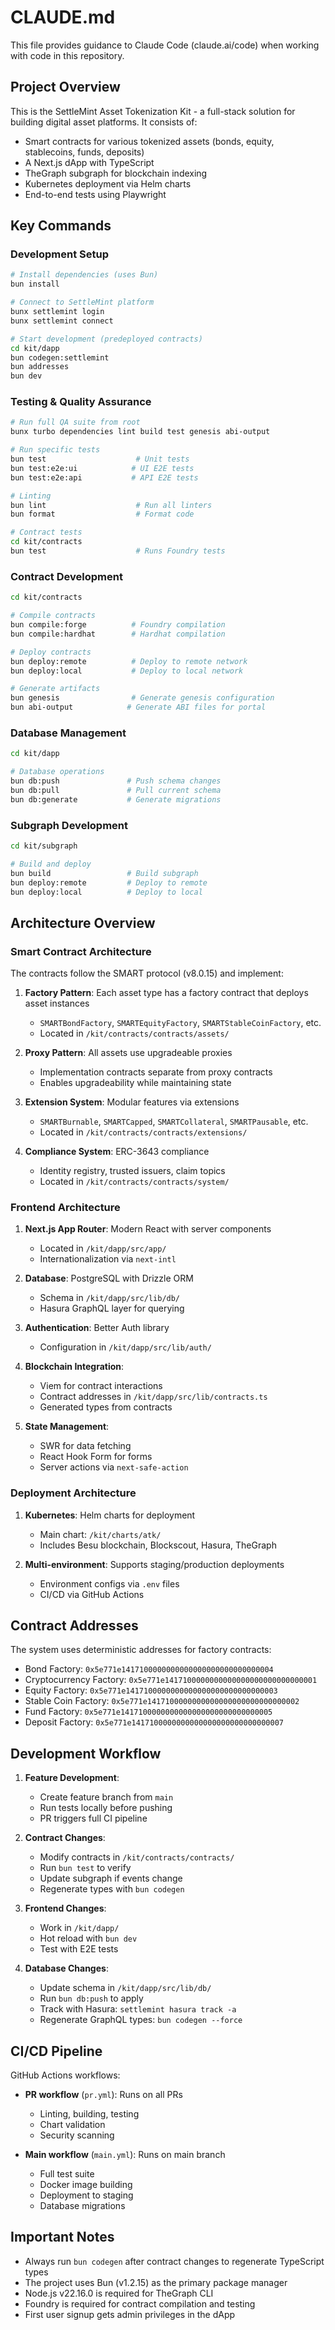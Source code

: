 # CLAUDE.md

This file provides guidance to Claude Code (claude.ai/code) when working with code in this repository.

## Project Overview

This is the SettleMint Asset Tokenization Kit - a full-stack solution for building digital asset platforms. It consists of:
- Smart contracts for various tokenized assets (bonds, equity, stablecoins, funds, deposits)
- A Next.js dApp with TypeScript
- TheGraph subgraph for blockchain indexing
- Kubernetes deployment via Helm charts
- End-to-end tests using Playwright

## Key Commands

### Development Setup
```bash
# Install dependencies (uses Bun)
bun install

# Connect to SettleMint platform
bunx settlemint login
bunx settlemint connect

# Start development (predeployed contracts)
cd kit/dapp
bun codegen:settlemint
bun addresses
bun dev
```

### Testing & Quality Assurance
```bash
# Run full QA suite from root
bunx turbo dependencies lint build test genesis abi-output

# Run specific tests
bun test                    # Unit tests
bun test:e2e:ui            # UI E2E tests
bun test:e2e:api           # API E2E tests

# Linting
bun lint                    # Run all linters
bun format                  # Format code

# Contract tests
cd kit/contracts
bun test                    # Runs Foundry tests
```

### Contract Development
```bash
cd kit/contracts

# Compile contracts
bun compile:forge          # Foundry compilation
bun compile:hardhat        # Hardhat compilation

# Deploy contracts
bun deploy:remote          # Deploy to remote network
bun deploy:local           # Deploy to local network

# Generate artifacts
bun genesis                # Generate genesis configuration
bun abi-output            # Generate ABI files for portal
```

### Database Management
```bash
cd kit/dapp

# Database operations
bun db:push               # Push schema changes
bun db:pull               # Pull current schema
bun db:generate           # Generate migrations
```

### Subgraph Development
```bash
cd kit/subgraph

# Build and deploy
bun build                 # Build subgraph
bun deploy:remote         # Deploy to remote
bun deploy:local          # Deploy to local
```

## Architecture Overview

### Smart Contract Architecture

The contracts follow the SMART protocol (v8.0.15) and implement:

1. **Factory Pattern**: Each asset type has a factory contract that deploys asset instances
   - `SMARTBondFactory`, `SMARTEquityFactory`, `SMARTStableCoinFactory`, etc.
   - Located in `/kit/contracts/contracts/assets/`

2. **Proxy Pattern**: All assets use upgradeable proxies
   - Implementation contracts separate from proxy contracts
   - Enables upgradeability while maintaining state

3. **Extension System**: Modular features via extensions
   - `SMARTBurnable`, `SMARTCapped`, `SMARTCollateral`, `SMARTPausable`, etc.
   - Located in `/kit/contracts/contracts/extensions/`

4. **Compliance System**: ERC-3643 compliance
   - Identity registry, trusted issuers, claim topics
   - Located in `/kit/contracts/contracts/system/`

### Frontend Architecture

1. **Next.js App Router**: Modern React with server components
   - Located in `/kit/dapp/src/app/`
   - Internationalization via `next-intl`

2. **Database**: PostgreSQL with Drizzle ORM
   - Schema in `/kit/dapp/src/lib/db/`
   - Hasura GraphQL layer for querying

3. **Authentication**: Better Auth library
   - Configuration in `/kit/dapp/src/lib/auth/`

4. **Blockchain Integration**: 
   - Viem for contract interactions
   - Contract addresses in `/kit/dapp/src/lib/contracts.ts`
   - Generated types from contracts

5. **State Management**: 
   - SWR for data fetching
   - React Hook Form for forms
   - Server actions via `next-safe-action`

### Deployment Architecture

1. **Kubernetes**: Helm charts for deployment
   - Main chart: `/kit/charts/atk/`
   - Includes Besu blockchain, Blockscout, Hasura, TheGraph

2. **Multi-environment**: Supports staging/production deployments
   - Environment configs via `.env` files
   - CI/CD via GitHub Actions

## Contract Addresses

The system uses deterministic addresses for factory contracts:
- Bond Factory: `0x5e771e1417100000000000000000000000000004`
- Cryptocurrency Factory: `0x5e771e1417100000000000000000000000000001`
- Equity Factory: `0x5e771e1417100000000000000000000000000003`
- Stable Coin Factory: `0x5e771e1417100000000000000000000000000002`
- Fund Factory: `0x5e771e1417100000000000000000000000000005`
- Deposit Factory: `0x5e771e1417100000000000000000000000000007`

## Development Workflow

1. **Feature Development**:
   - Create feature branch from `main`
   - Run tests locally before pushing
   - PR triggers full CI pipeline

2. **Contract Changes**:
   - Modify contracts in `/kit/contracts/contracts/`
   - Run `bun test` to verify
   - Update subgraph if events change
   - Regenerate types with `bun codegen`

3. **Frontend Changes**:
   - Work in `/kit/dapp/`
   - Hot reload with `bun dev`
   - Test with E2E tests

4. **Database Changes**:
   - Update schema in `/kit/dapp/src/lib/db/`
   - Run `bun db:push` to apply
   - Track with Hasura: `settlemint hasura track -a`
   - Regenerate GraphQL types: `bun codegen --force`

## CI/CD Pipeline

GitHub Actions workflows:
- **PR workflow** (`pr.yml`): Runs on all PRs
  - Linting, building, testing
  - Chart validation
  - Security scanning
  
- **Main workflow** (`main.yml`): Runs on main branch
  - Full test suite
  - Docker image building
  - Deployment to staging
  - Database migrations

## Important Notes

- Always run `bun codegen` after contract changes to regenerate TypeScript types
- The project uses Bun (v1.2.15) as the primary package manager
- Node.js v22.16.0 is required for TheGraph CLI
- Foundry is required for contract compilation and testing
- First user signup gets admin privileges in the dApp